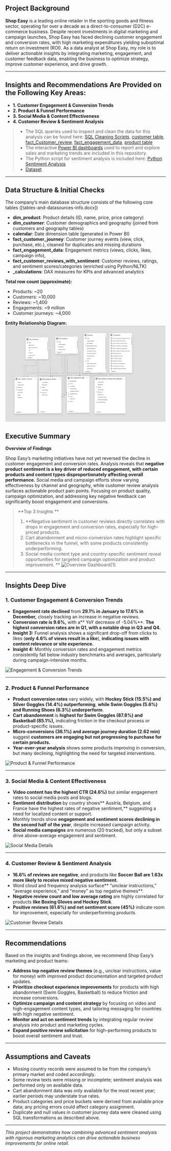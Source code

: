 
## Project Background

**Shop Easy** is a leading online retailer in the sporting goods and fitness sector, operating for over a decade as a direct-to-consumer (D2C) e-commerce business. Despite recent investments in digital marketing and campaign launches, Shop Easy has faced declining customer engagement and conversion rates, with high marketing expenditures yielding suboptimal return on investment (ROI). As a data analyst at Shop Easy, my role is to deliver actionable insights by integrating marketing, engagement, and customer feedback data, enabling the business to optimize strategy, improve customer experience, and drive growth.

---

## Insights and Recommendations Are Provided on the Following Key Areas:

- **1. Customer Engagement & Conversion Trends**
- **2. Product & Funnel Performance**
- **3. Social Media & Content Effectiveness**
- **4. Customer Review & Sentiment Analysis**

> - The SQL queries used to inspect and clean the data for this analysis can be found here: [SQL Cleaning Scripts](Resources/Fact_Customer_journey.sql), [customer table](Resources/customer_table.sql), [fact_Customer_review](Resources/fact_Customer_review.sql), [fact_engagement_data](Resources/fact_engagement_data.sql), [product table](Resources/product_table.sql) 
> - The interactive [Power BI dashboards](Marketing_Dashboard.pbix) used to report and explore sales and marketing trends are included in this repository.  
> - The Python script for sentiment analysis is included here: [Python Sentiment Analysis](Resources/Sentiment_Analysis.py)
> - [Dataset](Resources/Data.bak)  

---

## Data Structure & Initial Checks

The company’s main database structure consists of the following core tables ([tables-and-datasources-info.docx])

- **dim_product**: Product details (ID, name, price, price category)
- **dim_customer**: Customer demographics and geography (joined from customers and geography tables)
- **calendar**: Date dimension table (generated in Power BI)
- **fact_customer_journey**: Customer journey events (view, click, purchase, etc.), cleaned for duplicates and missing durations
- **fact_engagement_data**: Engagement metrics (views, clicks, likes, campaign info), 
- **fact_customer_reviews_with_sentiment**: Customer reviews, ratings, and sentiment scores/categories (enriched using Python/NLTK)
- **_calculations**: DAX measures for KPIs and advanced analytics

**Total row count (approximate):**
- Products: ~20  
- Customers: ~10,000  
- Reviews: ~1,400  
- Engagements: ~9 million  
- Customer journeys: ~4,000

**Entity Relationship Diagram:**  
![](Screenshot/data_model.png)


## Executive Summary

**Overview of Findings**

Shop Easy’s marketing initiatives have not yet reversed the decline in customer engagement and conversion rates. Analysis reveals that **negative product sentiment is a key driver of reduced engagement, with certain products and content types disproportionately affecting overall performance.** Social media and campaign efforts show varying effectiveness by channel and geography, while customer review analysis surfaces actionable product pain points. Focusing on product quality, campaign optimization, and addressing key negative feedback can significantly boost engagement and conversions.

> **Top 3 Insights **
> 1. **Negative sentiment in customer reviews directly correlates with drops in engagement and conversion rates, especially for high-priced products.
> 2. Cart abandonment and micro-conversion rates highlight specific bottlenecks in the funnel, with some products consistently underperforming.
> 3. Social media content type and country-specific sentiment reveal opportunities for targeted campaign optimization and product improvement.
**
![Overview Dashboard](./overview_dashboard.jpg)[1]

---

## Insights Deep Dive

### 1. Customer Engagement & Conversion Trends

- **Engagement rate declined** from **29.1% in January to 17.6% in December,** closely tracking an increase in negative reviews.
- **Conversion rate is 9.6%,** with a** YoY decrease of -5.04%**. **The highest conversion rates are in Q1, with a notable drop in Q3 and Q4.**
- **Insight 3:** Funnel analysis shows a significant drop-off from clicks to likes (**only 4.6% of views result in a like**), **indicating issues with content relevance or site experience.**
- **Insight 4:** Monthly conversion rates and engagement metrics consistently fall below industry benchmarks and averages, particularly during campaign-intensive months.

![Engagement & Conversion Trends](./overview_dashboard.jpg)

---

### 2. Product & Funnel Performance

- **Product conversion rates** vary widely, with **Hockey Stick (15.5%) and Silver Goggles (14.4%) outperforming**, **while Swim Goggles (5.6%) and Running Shoes (6.3%) underperform**.
- **Cart abandonment** is **highest for Swim Goggles (87.8%) and Basketball (85.1%),** indicating friction in the checkout process or product-specific issues.
- **Micro-conversions (36.1%) and average journey duration (2.62 min)** suggest **customers are engaging but not progressing to purchase for certain products.**
- **Year-over-year analysis** shows some products improving in conversion, but many declining, highlighting the need for targeted interventions.

![Product & Funnel Performance](./conversion_dashboard.jpg)

---

### 3. Social Media & Content Effectiveness

- **Video content has the highest CTR (24.6%)** but similar engagement rates to social media posts and blogs.
- **Sentiment distribution** by country shows** Austria, Belgium, and France have the highest rates of negative sentiment,** suggesting a need for localized content or support.
- Monthly trends show **engagement and sentiment scores declining in the second half of the year**, despite increased campaign activity.
- **Social media campaigns** are numerous (20 tracked), but only a subset drive above-average engagement and sentiment.

![Social Media Details](./social_media_dashboard.jpg)

---

### 4. Customer Review & Sentiment Analysis

- **16.6% of reviews are negative**, and products like **Soccer Ball are 1.63x more likely to receive mixed negative sentiment.**
-  Word cloud and frequency analysis surface** “unclear instructions,” “average experience,” and “money” as top negative themes**.
- **Negative review count and low average rating** are highly correlated for products **like Boxing Gloves and Hockey Stick**.
- **Positive reviews (61.6%) and net sentiment score (45%)** indicate room for improvement, especially for underperforming products.

![Customer Review Details](./customer_review_dashboard.jpg)

---

## Recommendations

Based on the insights and findings above, we recommend Shop Easy’s marketing and product teams:

- **Address top negative review themes** (e.g., unclear instructions, value for money) with improved product documentation and targeted product updates.
- **Prioritize checkout experience improvements** for products with high abandonment (Swim Goggles, Basketball) to reduce friction and increase conversions.
- **Optimize campaign and content strategy** by focusing on video and high-engagement content types, and tailoring messaging for countries with high negative sentiment.
- **Monitor and act on sentiment trends** by integrating regular review analysis into product and marketing cycles.
- **Expand positive review solicitation** for high-performing products to boost overall sentiment and trust.

---

## Assumptions and Caveats

- Missing country records were assumed to be from the company’s primary market and coded accordingly.
- Some review texts were missing or incomplete; sentiment analysis was performed only on available data.
- Cart abandonment data was only available for the most recent year; earlier periods may understate true rates.
- Product categories and price buckets were derived from available price data; any pricing errors could affect category assignment.
- Duplicate and null values in customer journey data were cleaned using SQL transformations as described above.

---

*This project demonstrates how combining advanced sentiment analysis with rigorous marketing analytics can drive actionable business improvements for online retail.*



